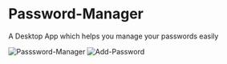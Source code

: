 # Password-Manager
A Desktop App which helps you manage your passwords easily

![Passsword-Manager](https://user-images.githubusercontent.com/49443829/83247258-e2dabc00-a1c0-11ea-8ff8-f7952a0af650.png)
![Add-Password](https://user-images.githubusercontent.com/49443829/83247252-e1a98f00-a1c0-11ea-92a2-909259f86646.png)
